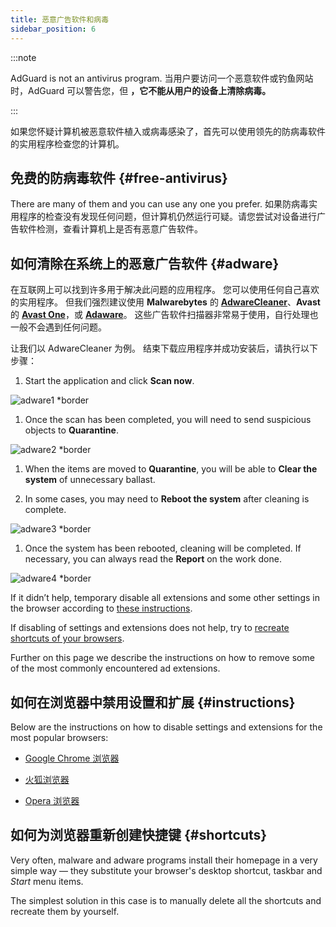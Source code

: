 ```yaml
---
title: 恶意广告软件和病毒
sidebar_position: 6
---
```


:::note

AdGuard is not an antivirus program. 当用户要访问一个恶意软件或钓鱼网站时，AdGuard 可以警告您，但 **，它不能从用户的设备上清除病毒。**

:::

如果您怀疑计算机被恶意软件植入或病毒感染了，首先可以使用领先的防病毒软件的实用程序检查您的计算机。

## 免费的防病毒软件 {#free-antivirus}

There are many of them and you can use any one you prefer. 如果防病毒实用程序的检查没有发现任何问题，但计算机仍然运行可疑。请您尝试对设备进行广告软件检测，查看计算机上是否有恶意广告软件。

## 如何清除在系统上的恶意广告软件 {#adware}

在互联网上可以找到许多用于解决此问题的应用程序。 您可以使用任何自己喜欢的实用程序。 但我们强烈建议使用 **Malwarebytes** 的 **[AdwareCleaner](https://www.malwarebytes.com/adwcleaner)**、**Avast** 的 **[Avast One](https://www.avast.com/c-adware-removal-tool)**，或 **[Adaware](https://www.adaware.com)**。 这些广告软件扫描器非常易于使用，自行处理也一般不会遇到任何问题。

让我们以 AdwareCleaner 为例。 结束下载应用程序并成功安装后，请执行以下步骤：

1. Start the application and click **Scan now**.

![adware1 *border](https://cdn.adtidy.org/content/Kb/ad_blocker/guides/adware1.png)

1. Once the scan has been completed, you will need to send suspicious objects to **Quarantine**.

![adware2 *border](https://cdn.adtidy.org/content/Kb/ad_blocker/guides/adware2.png)

1. When the items are moved to **Quarantine**, you will be able to **Clear the system** of unnecessary ballast.

1. In some cases, you may need to **Reboot the system** after cleaning is complete.

![adware3 *border](https://cdn.adtidy.org/content/Kb/ad_blocker/guides/adware3.png)

1. Once the system has been rebooted, cleaning will be completed. If necessary, you can always read the **Report** on the work done.

![adware4 *border](https://cdn.adtidy.org/content/Kb/ad_blocker/guides/adware4.png)

If it didn’t help, temporary disable all extensions and some other settings in the browser according to [these instructions](#instructions).

If disabling of settings and extensions does not help, try to [recreate shortcuts of your browsers](#shortcuts).

Further on this page we describe the instructions on how to remove some of the most commonly encountered ad extensions.

## 如何在浏览器中禁用设置和扩展 {#instructions}

Below are the instructions on how to disable settings and extensions for the most popular browsers:

- [Google Chrome 浏览器](https://support.google.com/chrome/answer/187443?hl=en)

- [火狐浏览器](https://support.mozilla.org/en-US/kb/disable-or-remove-add-ons)

- [Opera 浏览器](https://help.opera.com/en/latest/customization/#extensions)

## 如何为浏览器重新创建快捷键 {#shortcuts}

Very often, malware and adware programs install their homepage in a very simple way — they substitute your browser's desktop shortcut, taskbar and *Start* menu items.

The simplest solution in this case is to manually delete all the shortcuts and recreate them by yourself.
